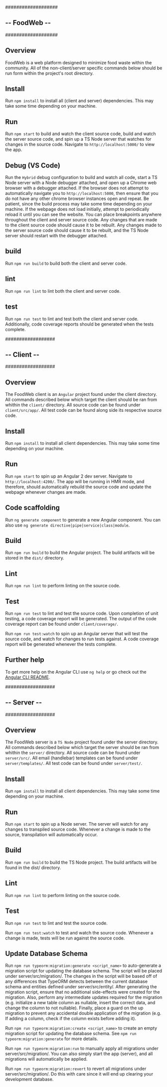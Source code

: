 ###################
## -- FoodWeb -- ##
###################

## Overview

FoodWeb is a web platform designed to minimize food waste within the community. All of the non-client/server specific commands below should be run form within the project's root directory.

## Install

Run `npm install` to install all (client and server) dependencies. This may take some time depending on your machine.

## Run

Run `npm start` to build and watch the client source code, build and watch the server source code, and spin up a TS Node server that watches for changes in the source code. Navigate to `http://localhost:5000/` to view the app.

## Debug (VS Code)

Run the `Hybrid` debug configuration to build and watch all code, start a TS Node server with a Node debugger attached, and open up a Chrome web browser with a debugger attached. If the browser does not attempt to automatically navigate you to `http://localhost:5000`, then ensure that you do not have any other chrome browser instances open and repeat. Be patient, since the build process may take some time depending on your machine. If the webpage does not load initially, attempt to periodically reload it until you can see the website. You can place breakpoints anywhere throughout the client and server source code. Any changes that are made to the client source code should cause it to be rebuilt. Any changes made to the server source code should cause it to be rebuilt, and the TS Node server should restart with the debugger attached.

## build

Run `npm run build` to build both the client and server code.

## lint

Run `npm run lint` to lint both the client and server code.

## test

Run `npm run test` to lint and test both the client and server code. Additionally, code coverage reports should be generated when the tests complete.


##################
## -- Client -- ##
##################

## Overview

The FoodWeb client is an `Angular` project found under the client directory. All commands described below which target the client should be ran from whithin the `client/` directory. All source code can be found under `client/src/app/`. All test code can be found along side its respective source code.

## Install

Run `npm install` to install all client dependencies. This may take some time depending on your machine.

## Run

Run `npm start` to spin up an Angular 2 dev server. Navigate to `http://localhost:4200/`. The app will be running in HMR mode, and therefore, should automatically rebuild the source code and update the webpage whenever changes are made.

## Code scaffolding

Run `ng generate component` to generate a new Angular component. You can also use `ng generate directive|pipe|service|class|module`.

## Build

Run `npm run build` to build the Angular project. The build artifacts will be stored in the `dist/` directory.

## Lint

Run `npm run lint` to perform linting on the source code.

## Test

Run `npm run test` to lint and test the source code. Upon completion of unit testing, a code coverage report will be generated. The output of the code coverage report can be found under `client/coverage/`.

Run `npm run test:watch` to spin up an Angular server that will test the source code, and watch for changes to run tests against. A code coverage report will be generated whenever the tests complete.

## Further help

To get more help on the Angular CLI use `ng help` or go check out the [Angular CLI README](https://github.com/angular/angular-cli/blob/master/README.md).



##################
## -- Server -- ##
##################

## Overview

The FoodWeb server is a `TS Node` project found under the server directory. All commands described below which target the server should be ran from whithin the `server/` directory. All source code can be found under `server/src/`. All email (handlebar) templates can be found under `server/templates/`. All test code can be found under `server/test/`.

## Install

Run `npm install` to install all client dependencies. This may take some time depending on your machine.

## Run

Run `npm start` to spin up a Node server. The server will watch for any changes to transpiled source code. Whenever a change is made to the source, transpilation will automatically occur.

## Build

Run `npm run build` to build the TS Node project. The build artifacts will be found in the dist/ directory.

## Lint

Run `npm run lint` to perform linting on the source code.

## Test

Run `npm run test` to lint and test the source code.

Run `npm run test:watch` to test and watch the source code. Whenever a change is made, tests will be run against the source code.

## Update Database Schema

Run `npm run typeorm:migration:generate <script_name>` to auto-generate a migration script for updating the database schema. The script will be placed under server/src/migration/. The changes in the script will be based off of any differences that TypeORM detects between the current database schema and entities defined under server/src/entity/. After generating the migration script, ensure that no additional side-effects were created for the migration. Also, perform any intermediate updates required for the migration (e.g. initialize a new table column as nullable, insert the correct data, and change the column to not nullable). Finally, place a guard on the up migration to prevent any accidental double application of the migration (e.g. If adding a column, check if the column exists before adding it).

Run `npm run typeorm:migration:create <script_name>` to create an empty migration script for updating the database schema. See `npm run typeorm:migration:generate` for more details.

Run `npm run typeorm:migration:run` to manually apply all migrations under server/src/migration/. You can also simply start the app (server), and all migrations will automatically be applied.

Run `npm run typeorm:migration:revert` to revert all migrations under server/src/migration/. Do this with care since it will end up clearing your development database.

